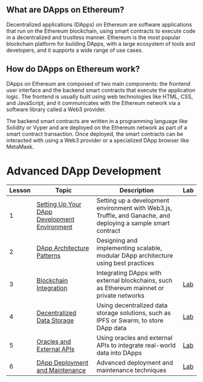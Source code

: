 ## What are DApps on Ethereum?

Decentralized applications (DApps) on Ethereum are software applications that run on the Ethereum blockchain, using smart contracts to execute code in a decentralized and trustless manner. Ethereum is the most popular blockchain platform for building DApps, with a large ecosystem of tools and developers, and it supports a wide range of use cases.

## How do DApps on Ethereum work?

DApps on Ethereum are composed of two main components: the frontend user interface and the backend smart contracts that execute the application logic. The frontend is usually built using web technologies like HTML, CSS, and JavaScript, and it communicates with the Ethereum network via a software library called a Web3 provider.

The backend smart contracts are written in a programming language like Solidity or Vyper and are deployed on the Ethereum network as part of a smart contract transaction. Once deployed, the smart contracts can be interacted with using a Web3 provider or a specialized DApp browser like MetaMask.

# Advanced DApp Development
| Lesson | Topic | Description | Lab |
| --- | --- | --- | --- |
| 1 | [Setting Up Your DApp Development Environment](https://github.com/joinpursuit/pursuit-crypto-lessons/blob/main/advanced_dapp_development/lessons/lesson_1.md) | Setting up a development environment with Web3.js, Truffle, and Ganache, and deploying a sample smart contract | |
| 2 | [DApp Architecture Patterns](https://github.com/joinpursuit/pursuit-crypto-lessons/blob/main/advanced_dapp_development/lessons/lesson_2.md) | Designing and implementing scalable, modular DApp architecture using best practices | |
| 3 | [Blockchain Integration](https://github.com/joinpursuit/pursuit-crypto-lessons/blob/main/advanced_dapp_development/lessons/lesson_4.md) | Integrating DApps with external blockchains, such as Ethereum mainnet or private networks | [Lab](https://github.com/joinpursuit/pursuit-crypto-lessons/blob/main/advanced_dapp_development/labs/lab_4.md) |
| 4 | [Decentralized Data Storage](https://github.com/joinpursuit/pursuit-crypto-lessons/blob/main/advanced_dapp_development/lessons/lesson_5.md) | Using decentralized data storage solutions, such as IPFS or Swarm, to store DApp data | [Lab](https://github.com/joinpursuit/pursuit-crypto-lessons/blob/main/advanced_dapp_development/labs/lab_5.md) |
| 5 | [Oracles and External APIs](https://github.com/joinpursuit/pursuit-crypto-lessons/blob/main/advanced_dapp_development/lessons/lesson_6.md) | Using oracles and external APIs to integrate real-world data into DApps | [Lab](https://github.com/joinpursuit/pursuit-crypto-lessons/blob/main/advanced_dapp_development/labs/lab_6.md) |
| 6 | [DApp Deployment and Maintenance](https://github.com/joinpursuit/pursuit-crypto-lessons/blob/main/advanced_dapp_development/lessons/lesson_8.md) | Advanced deployment and maintenance techniques | [Lab](https://github.com/joinpursuit/pursuit-crypto-lessons/blob/main/advanced_dapp_development/labs/lab_8.md) |

